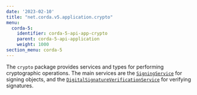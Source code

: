 ```yaml
---
date: '2023-02-10'
title: "net.corda.v5.application.crypto"
menu:
  corda-5:
    identifier: corda-5-api-app-crypto
    parent: corda-5-api-application
    weight: 1000
section_menu: corda-5
---
```


The `crypto` package provides services and types for performing cryptographic operations. The main services are the <a href="../../../../../../api-ref/corda/5.0-beta/java/net/corda/v5/application/crypto/SigningService.html" target="_blank">`SigningService`</a> for signing objects, and the <a href="../../../../../../api-ref/corda/5.0-beta/java/net/corda/v5/application/crypto/DigitalSignatureVerificationService.html" target="_blank">`DigitalSignatureVerificationService`</a> for verifying signatures.
